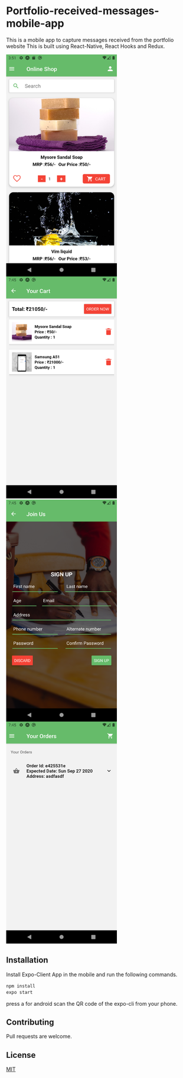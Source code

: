 # Portfolio-received-messages-mobile-app

This is a mobile app to capture messages received from the portfolio website
This is built using React-Native, React Hooks and Redux.

<img align="left" src="https://github.com/ChakravarthiChowdary/Ecommerce-Mobile-App/blob/master/assets/images/mobile-app1.png" width="300" height="600" />

<img src="https://github.com/ChakravarthiChowdary/Ecommerce-Mobile-App/blob/master/assets/images/mobile-app2.png" width="300" height="600" />

<img align="left" src="https://github.com/ChakravarthiChowdary/Ecommerce-Mobile-App/blob/master/assets/images/mobile-app3.png" width="300" height="600" />

<img  src="https://github.com/ChakravarthiChowdary/Ecommerce-Mobile-App/blob/master/assets/images/mobile-app4.png" width="300" height="600" />

## Installation

Install Expo-Client App in the mobile and run the following commands.

```bash
npm install
expo start
```

press a for android
scan the QR code of the expo-cli from your phone.

## Contributing

Pull requests are welcome.

## License

[MIT](https://choosealicense.com/licenses/mit/)
